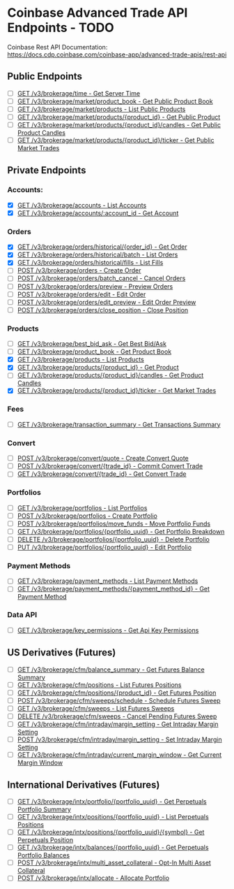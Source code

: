 # Coinbase Advanced Trade API Endpoints - TODO

Coinbase Rest API Documentation:
https://docs.cdp.coinbase.com/coinbase-app/advanced-trade-apis/rest-api

## Public Endpoints

- [ ] [GET /v3/brokerage/time - Get Server Time](https://docs.cdp.coinbase.com/api-reference/advanced-trade-api/rest-api/public/get-server-time)
- [ ] [GET /v3/brokerage/market/product_book - Get Public Product Book](https://docs.cdp.coinbase.com/api-reference/advanced-trade-api/rest-api/public/get-public-product-book)
- [ ] [GET /v3/brokerage/market/products - List Public Products](https://docs.cdp.coinbase.com/api-reference/advanced-trade-api/rest-api/public/list-public-products)
- [ ] [GET /v3/brokerage/market/products/{product_id} - Get Public Product](https://docs.cdp.coinbase.com/api-reference/advanced-trade-api/rest-api/public/get-public-product)
- [ ] [GET /v3/brokerage/market/products/{product_id}/candles - Get Public Product Candles](https://docs.cdp.coinbase.com/api-reference/advanced-trade-api/rest-api/public/get-public-product-candles)
- [ ] [GET /v3/brokerage/market/products/{product_id}/ticker - Get Public Market Trades](https://docs.cdp.coinbase.com/api-reference/advanced-trade-api/rest-api/public/get-public-market-trades)

## Private Endpoints

### Accounts:

- [x] [GET /v3/brokerage/accounts - List Accounts](https://docs.cdp.coinbase.com/api-reference/advanced-trade-api/rest-api/accounts/list-accounts)
- [x] [GET /v3/brokerage/accounts/:account_id - Get Account](https://docs.cdp.coinbase.com/api-reference/advanced-trade-api/rest-api/accounts/get-account)

### Orders

- [x] [GET /v3/brokerage/orders/historical/{order_id} - Get Order](https://docs.cdp.coinbase.com/api-reference/advanced-trade-api/rest-api/orders/get-order)
- [x] [GET /v3/brokerage/orders/historical/batch - List Orders](https://docs.cdp.coinbase.com/api-reference/advanced-trade-api/rest-api/orders/list-orders)
- [x] [GET /v3/brokerage/orders/historical/fills - List Fills](https://docs.cdp.coinbase.com/api-reference/advanced-trade-api/rest-api/orders/list-fills)
- [ ] [POST /v3/brokerage/orders - Create Order](https://docs.cdp.coinbase.com/api-reference/advanced-trade-api/rest-api/orders/create-order)
- [ ] [POST /v3/brokerage/orders/batch_cancel - Cancel Orders](https://docs.cdp.coinbase.com/api-reference/advanced-trade-api/rest-api/orders/cancel-order)
- [ ] [POST /v3/brokerage/orders/preview - Preview Orders](https://docs.cdp.coinbase.com/api-reference/advanced-trade-api/rest-api/orders/preview-orders)
- [ ] [POST /v3/brokerage/orders/edit - Edit Order](https://docs.cdp.coinbase.com/api-reference/advanced-trade-api/rest-api/orders/edit-order)
- [ ] [POST /v3/brokerage/orders/edit_preview - Edit Order Preview](https://docs.cdp.coinbase.com/api-reference/advanced-trade-api/rest-api/orders/edit-order-preview)
- [ ] [POST /v3/brokerage/orders/close_position - Close Position](https://docs.cdp.coinbase.com/api-reference/advanced-trade-api/rest-api/orders/close-position)

### Products

- [ ] [GET /v3/brokerage/best_bid_ask - Get Best Bid/Ask](https://docs.cdp.coinbase.com/api-reference/advanced-trade-api/rest-api/products/get-best-bid-ask)
- [ ] [GET /v3/brokerage/product_book - Get Product Book](https://docs.cdp.coinbase.com/api-reference/advanced-trade-api/rest-api/public/get-public-product-book)
- [x] [GET /v3/brokerage/products - List Products](https://docs.cdp.coinbase.com/api-reference/advanced-trade-api/rest-api/products/list-products)
- [x] [GET /v3/brokerage/products/{product_id} - Get Product](https://docs.cdp.coinbase.com/api-reference/advanced-trade-api/rest-api/products/get-product)
- [ ] [GET /v3/brokerage/products/{product_id}/candles - Get Product Candles](https://docs.cdp.coinbase.com/api-reference/advanced-trade-api/rest-api/products/get-product-candles)
- [x] [GET /v3/brokerage/products/{product_id}/ticker - Get Market Trades](https://docs.cdp.coinbase.com/api-reference/advanced-trade-api/rest-api/products/get-market-trades)

### Fees

- [ ] [GET /v3/brokerage/transaction_summary - Get Transactions Summary](https://docs.cdp.coinbase.com/api-reference/advanced-trade-api/rest-api/fees/get-transaction-summary)

### Convert

- [ ] [POST /v3/brokerage/convert/quote - Create Convert Quote](https://docs.cdp.coinbase.com/api-reference/advanced-trade-api/rest-api/convert/create-convert-quote)
- [ ] [POST /v3/brokerage/convert/{trade_id} - Commit Convert Trade](https://docs.cdp.coinbase.com/api-reference/advanced-trade-api/rest-api/convert/commit-convert-trade)
- [ ] [GET /v3/brokerage/convert/{trade_id} - Get Convert Trade](https://docs.cdp.coinbase.com/api-reference/advanced-trade-api/rest-api/convert/get-convert-trade)

### Portfolios

- [ ] [GET /v3/brokerage/portfolios - List Portfolios](https://docs.cdp.coinbase.com/api-reference/advanced-trade-api/rest-api/portfolios/list-portfolios)
- [ ] [POST /v3/brokerage/portfolios - Create Portfolio](https://docs.cdp.coinbase.com/api-reference/advanced-trade-api/rest-api/portfolios/create-portfolio)
- [ ] [POST /v3/brokerage/portfolios/move_funds - Move Portfolio Funds](https://docs.cdp.coinbase.com/api-reference/advanced-trade-api/rest-api/portfolios/move-portfolios-funds)
- [ ] [GET /v3/brokerage/portfolios/{portfolio_uuid} - Get Portfolio Breakdown](https://docs.cdp.coinbase.com/api-reference/advanced-trade-api/rest-api/portfolios/get-portfolio-breakdown)
- [ ] [DELETE /v3/brokerage/portfolios/{portfolio_uuid} - Delete Portfolio](https://docs.cdp.coinbase.com/api-reference/advanced-trade-api/rest-api/portfolios/delete-portfolio)
- [ ] [PUT /v3/brokerage/portfolios/{portfolio_uuid} - Edit Portfolio](https://docs.cdp.coinbase.com/api-reference/advanced-trade-api/rest-api/portfolios/edit-portfolio)

### Payment Methods

- [ ] [GET /v3/brokerage/payment_methods - List Payment Methods](https://docs.cdp.coinbase.com/api-reference/advanced-trade-api/rest-api/payment-methods/list-payment-methods)
- [ ] [GET /v3/brokerage/payment_methods/{payment_method_id} - Get Payment Method](https://docs.cdp.coinbase.com/api-reference/advanced-trade-api/rest-api/payment-methods/get-payment-method)

### Data API

- [ ] [GET /v3/brokerage/key_permissions - Get Api Key Permissions](https://docs.cdp.coinbase.com/api-reference/advanced-trade-api/rest-api/data-api/get-api-key-permissions)

## US Derivatives (Futures)

- [ ] [GET /v3/brokerage/cfm/balance_summary - Get Futures Balance Summary](https://docs.cdp.coinbase.com/api-reference/advanced-trade-api/rest-api/futures/get-futures-balance-summary)
- [ ] [GET /v3/brokerage/cfm/positions - List Futures Positions](https://docs.cdp.coinbase.com/api-reference/advanced-trade-api/rest-api/futures/list-futures-positions)
- [ ] [GET /v3/brokerage/cfm/positions/{product_id} - Get Futures Position](https://docs.cdp.coinbase.com/api-reference/advanced-trade-api/rest-api/futures/get-futures-position)
- [ ] [POST /v3/brokerage/cfm/sweeps/schedule - Schedule Futures Sweep](https://docs.cdp.coinbase.com/api-reference/advanced-trade-api/rest-api/futures/schedule-futures-sweep)
- [ ] [GET /v3/brokerage/cfm/sweeps - List Futures Sweeps](https://docs.cdp.coinbase.com/api-reference/advanced-trade-api/rest-api/futures/list-futures-sweeps)
- [ ] [DELETE /v3/brokerage/cfm/sweeps - Cancel Pending Futures Sweep](https://docs.cdp.coinbase.com/api-reference/advanced-trade-api/rest-api/futures/cancel-pending-futures-sweep)
- [ ] [GET /v3/brokerage/cfm/intraday/margin_setting - Get Intraday Margin Setting](https://docs.cdp.coinbase.com/api-reference/advanced-trade-api/rest-api/futures/get-intraday-margin-setting)
- [ ] [POST /v3/brokerage/cfm/intraday/margin_setting - Set Intraday Margin Setting](https://docs.cdp.coinbase.com/api-reference/advanced-trade-api/rest-api/futures/set-intraday-margin-settings)
- [ ] [GET /v3/brokerage/cfm/intraday/current_margin_window - Get Current Margin Window](https://docs.cdp.coinbase.com/api-reference/advanced-trade-api/rest-api/futures/get-current-margin-window)

## International Derivatives (Futures)

- [ ] [GET /v3/brokerage/intx/portfolio/{portfolio_uuid} - Get Perpetuals Portfolio Summary](https://docs.cdp.coinbase.com/api-reference/advanced-trade-api/rest-api/perpetuals/get-perpetuals-portfolio-summary)
- [ ] [GET /v3/brokerage/intx/positions/{portfolio_uuid} - List Perpetuals Positions](https://docs.cdp.coinbase.com/api-reference/advanced-trade-api/rest-api/perpetuals/list-perpetuals-positions)
- [ ] [GET /v3/brokerage/intx/positions/{portfolio_uuid}/{symbol} - Get Perpetuals Position](https://docs.cdp.coinbase.com/api-reference/advanced-trade-api/rest-api/perpetuals/get-perpetuals-position)
- [ ] [GET /v3/brokerage/intx/balances/{portfolio_uuid} - Get Perpetuals Portfolio Balances](https://docs.cdp.coinbase.com/api-reference/advanced-trade-api/rest-api/perpetuals/get-portfolio-balances)
- [ ] [POST /v3/brokerage/intx/multi_asset_collateral - Opt-In Multi Asset Collateral](https://docs.cdp.coinbase.com/api-reference/advanced-trade-api/rest-api/perpetuals/opt-in-or-out)
- [ ] [POST /v3/brokerage/intx/allocate - Allocate Portfolio](https://docs.cdp.coinbase.com/api-reference/advanced-trade-api/rest-api/perpetuals/allocate-portfolio)
